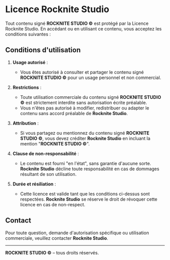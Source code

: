 # Licence Rocknite Studio

Tout contenu signé **ROCKNITE STUDIO ©** est protégé par la Licence Rocknite Studio. En accédant ou en utilisant ce contenu, vous acceptez les conditions suivantes :

## Conditions d'utilisation

1. **Usage autorisé** :
   - Vous êtes autorisé à consulter et partager le contenu signé **ROCKNITE STUDIO ©** pour un usage personnel et non commercial.

2. **Restrictions** :
   - Toute utilisation commerciale du contenu signé **ROCKNITE STUDIO ©** est strictement interdite sans autorisation écrite préalable.
   - Vous n'êtes pas autorisé à modifier, redistribuer ou adapter le contenu sans accord préalable de **Rocknite Studio**.

3. **Attribution** :
   - Si vous partagez ou mentionnez du contenu signé **ROCKNITE STUDIO ©**, vous devez créditer **Rocknite Studio** en incluant la mention "**ROCKNITE STUDIO ©**".

4. **Clause de non-responsabilité** :
   - Le contenu est fourni "en l'état", sans garantie d'aucune sorte. **Rocknite Studio** décline toute responsabilité en cas de dommages résultant de son utilisation.

5. **Durée et résiliation** :
   - Cette licence est valide tant que les conditions ci-dessus sont respectées. **Rocknite Studio** se réserve le droit de révoquer cette licence en cas de non-respect.

## Contact

Pour toute question, demande d'autorisation spécifique ou utilisation commerciale, veuillez contacter **Rocknite Studio**.

---

**ROCKNITE STUDIO ©** – tous droits réservés.
